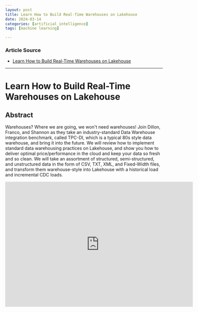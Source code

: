```yaml
---
layout: post
title: Learn How to Build Real-Time Warehouses on Lakehouse
date: 2024-03-14
categories: [artificial intelligence]
tags: [machine learning]

---
```


### Article Source


* [Learn How to Build Real-Time Warehouses on Lakehouse](https://www.youtube.com/watch?v=zMbeP6Zc_Xk)

---

# Learn How to Build Real-Time Warehouses on Lakehouse


## Abstract
Warehouses? Where we are going, we won't need warehouses!  Join Dillon, Franco, and Shannon as they take an industry-standard Data Warehouse integration benchmark, called TPC-DI, which is a typical 80s style data warehouse, and bring it into the future.  We will review how to implement standard data warehousing practices on Lakehouse, and show you how to deliver optimal price/performance in the cloud and keep your data so fresh and so clean.  We will take an assortment of structured, semi-structured, and unstructured data in the form of CSV, TXT, XML, and Fixed-Width files, and transform them warehouse-style into Lakehouse with a historical load and incremental CDC loads.  


<iframe width="600" height="400" src="https://www.youtube.com/embed/zMbeP6Zc_Xk?si=kR26jdzxnNGgktJj" title="YouTube video player" frameborder="0" allow="accelerometer; autoplay; clipboard-write; encrypted-media; gyroscope; picture-in-picture; web-share" allowfullscreen></iframe>